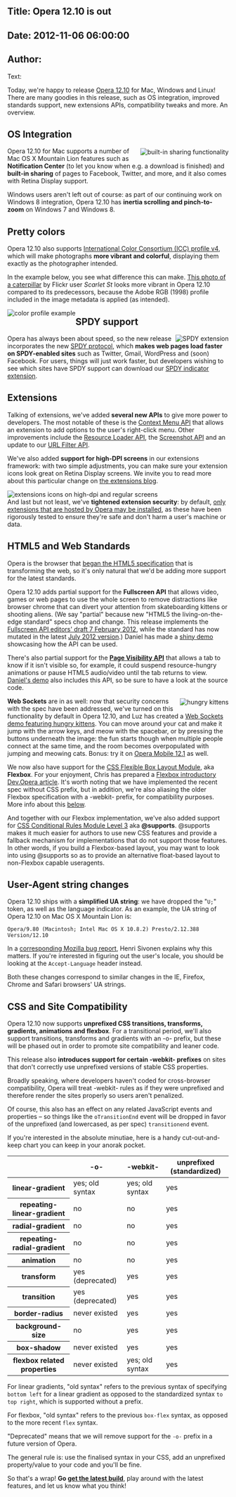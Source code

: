Title: Opera 12.10 is out
----
Date: 2012-11-06 06:00:00
----
Author: 
----
Text:

<p>Today, we&#39;re happy to release <a href="http://www.opera.com/browser/">Opera 12.10</a> for Mac, Windows and Linux! There are many goodies in this release, such as OS integration, improved standards support, new extensions APIs, compatibility tweaks and more. An overview.</p>
 
<h2>OS Integration</h2>
 
<img src="http://forum-test.oslo.osa/kirby/content/blog/287-opera-1210-is-out/sharing.png" alt="built-in sharing functionality" style="float:right; margin: 2px 0 2px 5px;" />

<p>Opera 12.10 for Mac supports a number of Mac OS X Mountain Lion features such as <strong>Notification Center</strong> (to let you know when e.g. a download is finished) and <strong>built-in sharing</strong> of pages to Facebook, Twitter, and more, and it also comes with Retina Display support.</p>
<p>Windows users aren&#39;t left out of course: as part of our continuing work on Windows 8 integration, Opera 12.10 has <strong>inertia scrolling and pinch-to-zoom</strong> on Windows 7 and Windows 8.</p>
 
<h2>Pretty colors</h2>

<p>Opera 12.10 also supports <a href="http://www.color.org/version4html.xalter">International Color Consortium (ICC) profile v4</a>, which will make photographs <strong>more vibrant and colorful</strong>, displaying them exactly as the photographer intended.</p>

<p>In the example below, you see what difference this can make. <a href="http://www.flickr.com/photos/scarletst/1145599896/">This photo of a caterpillar</a> by Flickr user <i>Scarlet St</i> looks more vibrant in Opera 12.10 compared to its predecessors, because the Adobe RGB (1998) profile included in the image metadata is applied (as intended).</p>

<img src="http://forum-test.oslo.osa/kirby/content/blog/287-opera-1210-is-out/color-profiles.jpg" alt="color profile example" style="float:left;" /> 
 
<h2>SPDY support</h2>
 
<img src="http://forum-test.oslo.osa/kirby/content/blog/287-opera-1210-is-out/0icon_64x64.png" alt="SPDY extension" style="float:right;" />

<p>Opera has always been about speed, so the new release incorporates the new <a href="http://en.wikipedia.org/wiki/SPDY">SPDY protocol</a>, which <strong>makes web pages load faster on SPDY-enabled sites</strong> such as Twitter, Gmail, WordPress and (soon) Facebook. For users, things will just work faster, but developers wishing to see which sites have SPDY support can download our <a href="https://addons.opera.com/en/extensions/details/spdy-indicator/">SPDY indicator extension</a>.</p>

<h2>Extensions</h2>
 
<p>Talking of extensions, we&#39;ve added <strong>several new APIs</strong> to give more power to developers. The most notable of these is the <a href="http://dev.opera.com/articles/view/extensions-api-contextmenu/">Context Menu API</a> that allows an extension to add options to the user&#39;s right-click menu. Other improvements include the <a href="http://dev.opera.com/articles/view/extensions-api-resourceloader/">Resource Loader API</a>, the <a href="http://dev.opera.com/articles/view/extensions-api-screenshot/">Screenshot API</a> and an update to our <a href="http://dev.opera.com/articles/view/extensions-api-urlfilter/">URL Filter API</a>.</p>

<p>We&#39;ve also added <strong>support for high-DPI screens</strong> in our extensions framework: with two simple adjustments, you can make sure your extension icons look great on Retina Display screens. We invite you to read more about this particular change on <a href="http://my.opera.com/addons/blog/2012/10/24/extensions-icons-vs-high-resolution-displays">the extensions blog</a>.</p>

<img src="http://forum-test.oslo.osa/kirby/content/blog/287-opera-1210-is-out/0hi-dpi.png" alt="extensions icons on high-dpi and regular screens" style="float:left;" />
 
<p style="clear:left;">And last but not least, we&#39;ve <strong>tightened extension security</strong>: by default, <a href="http://my.opera.com/desktopteam/blog/2012/09/06/increased-security-when-installing-extensions">only extensions that are hosted by Opera may be installed</a>, as these have been rigorously tested to ensure they&#39;re safe and don&#39;t harm a user&#39;s machine or data.</p>
 
<h2>HTML5 and Web Standards</h2>
 
<p>Opera is the browser that <a href="http://www.whatwg.org/specs/web-apps/current-work/multipage/introduction.html#history-1">began the HTML5 specification</a> that is transforming the web, so it&#39;s only natural that we&#39;d be adding more support for the latest standards.</p>
 
<p>Opera 12.10 adds partial support for the <strong>Fullscreen API</strong> that allows video, games or web pages to use the whole screen to remove distractions like browser chrome that can divert your attention from skateboarding kittens or shooting aliens. (We say &quot;partial&quot; because new &quot;HTML5 the living-on-the-edge standard&quot; specs chop and change. This release implements the <a href="http://dvcs.w3.org/hg/fullscreen/raw-file/529a67b8d9f3/Overview.html" rel="nofollow">Fullscreen API editors&#39; draft 7 February 2012</a>, while the standard has now mutated in the latest <a href="http://dvcs.w3.org/hg/fullscreen/raw-file/tip/Overview.html" rel="nofollow">July 2012 version</a>.) Daniel has made a <a href="http://www.shinydemos.com/flying-tweets/">shiny demo</a> showcasing how the API can be used.</p>

<p>There&#39;s also partial support for the <strong><a href="http://www.w3.org/TR/page-visibility/">Page Visibility API</a></strong> that allows a tab to know if it isn&#39;t visible so, for example, it could suspend resource-hungry animations or pause HTML5 audio/video until the tab returns to view. <a href="http://www.shinydemos.com/flying-tweets/">Daniel&#39;s demo</a> also includes this API, so be sure to have a look at the source code.</p>
 
<img src="http://forum-test.oslo.osa/kirby/content/blog/287-opera-1210-is-out/hungry.jpg" alt="hungry kittens" style="float:right; margin: 2px 0 2px 4px" />

<p><strong>Web Sockets</strong> are in as well: now that security concerns with the spec have been addressed, we&#39;ve turned on this functionality by default in Opera 12.10, and Luz has created a <a href="http://hungry-kittens.jit.su/">Web Sockets demo featuring hungry kittens</a>. You can move around your cat and make it jump with the arrow keys, and meow with the spacebar, or by pressing the buttons underneath the image: the fun starts though when multiple people connect at the same time, and the room becomes overpopulated with jumping and meowing cats. Bonus: try it on <a href="https://play.google.com/store/apps/details?id=com.opera.browser">Opera Mobile 12.1</a> as well.</p>

<p>We now also have support for the <a href="http://www.w3.org/TR/css3-flexbox/">CSS Flexible Box Layout Module</a>, aka <strong>Flexbox</strong>. For your enjoyment, Chris has prepared a <a href="http://dev.opera.com/articles/view/flexbox-basics/">Flexbox introductory Dev.Opera article</a>. It&#39;s worth noting that we have implemented the recent spec without CSS prefix, but in addition, we&#39;re also aliasing the older Flexbox specification with a -webkit- prefix, for compatibility purposes. More info about this <a href="#csssitecompat">below</a>.</p> 

<p>And together with our Flexbox implementation, we&#39;ve also added support for <a href="http://www.w3.org/TR/css3-conditional/">CSS Conditional Rules Module Level 3</a> aka <strong>@supports</strong>. @supports makes it much easier for authors to use new CSS features and provide a fallback mechanism for implementations that do not support those features. In other words, if you build a Flexbox-based layout, you may want to look into using @supports so as to provide an alternative float-based layout to non-Flexbox capable useragents.</p>

<h2>User-Agent string changes</h2>

<p>Opera 12.10 ships with a <strong>simplified UA string</strong>: we have dropped the &quot;<code>U;</code>&quot; token,  as well as the language indicator. As an example, the UA string of Opera 12.10 on Mac OS X Mountain Lion is:</p>

<pre><code>Opera/9.80 (Macintosh; Intel Mac OS X 10.8.2) Presto/2.12.388 Version/12.10</code></pre>

<p>In a <a href="https://bugzilla.mozilla.org/show_bug.cgi?id=572656#c0">corresponding Mozilla bug report</a>, Henri Sivonen explains why this matters. If you&#39;re interested in figuring out the user&#39;s locale, you should be looking at the <code>Accept-Language</code> header instead.</p>
<p>Both these changes correspond to similar changes in the IE, Firefox, Chrome and Safari browsers&#39; UA strings.</p> 

<h2 id="csssitecompat">CSS and Site Compatibility</h2>
 
<p>Opera 12.10 now supports <strong>unprefixed CSS transitions, transforms, gradients, animations and flexbox</strong>. For a transitional period, we&#39;ll also support transitions, transforms and gradients with an -o- prefix, but these will be phased out in order to promote site compatibility and leaner code.</p>
 
<p>This release also <strong>introduces support for certain -webkit- prefixes</strong> on sites that don&#39;t correctly use unprefixed versions of stable CSS properties.</p>
<p class="note">Broadly speaking, where developers haven&#39;t coded for cross-browser compatibility, Opera will treat -webkit- rules as if they were unprefixed and therefore render the sites properly so users aren&#39;t penalized.</p>

<p>Of course, this also has an effect on any related JavaScript events and properties – so things like the <code>oTransitionEnd</code> event will be dropped in favor of the unprefixed (and lowercased, as per spec) <code>transitionend</code> event.</p>

<p>If you&#39;re interested in the absolute minutiae, here is a handy cut-out-and-keep chart you can keep in your anorak pocket.</p>

<table id="prefixes">
 <thead>
  <tr>
   <th></th>
   <th id="prefixesColHdr2">-o-</th>
   <th id="prefixesColHdr3">-webkit-</th>
   <th id="prefixesColHdr4">unprefixed (standardized)</th>
  </tr>
 </thead>
 <tbody>
  <tr>
   <th id="prefixesRowHdr2">linear-gradient</th>
   <td headers="prefixesColHdr2 prefixesRowHdr2">yes; old syntax</td>
   <td headers="prefixesColHdr3 prefixesRowHdr2">yes; old syntax</td>
   <td headers="prefixesColHdr4 prefixesRowHdr2">yes</td>
  </tr>
  <tr>
   <th id="prefixesRowHdr2">repeating-linear-gradient</th>
   <td headers="prefixesColHdr2 prefixesRowHdr2">no</td>
   <td headers="prefixesColHdr3 prefixesRowHdr2">no</td>
   <td headers="prefixesColHdr4 prefixesRowHdr2">yes</td>
  </tr>
  <tr>
   <th id="prefixesRowHdr2">radial-gradient</th>
   <td headers="prefixesColHdr2 prefixesRowHdr2">no</td>
   <td headers="prefixesColHdr3 prefixesRowHdr2">no</td>
   <td headers="prefixesColHdr4 prefixesRowHdr2">yes</td>
  </tr>
    <tr>
   <th id="prefixesRowHdr2">repeating-radial-gradient</th>
   <td headers="prefixesColHdr2 prefixesRowHdr2">no</td>
   <td headers="prefixesColHdr3 prefixesRowHdr2">no</td>
   <td headers="prefixesColHdr4 prefixesRowHdr2">yes</td>
  </tr>
  <tr>
   <th id="prefixesRowHdr3">animation</th>
   <td headers="prefixesColHdr2 prefixesRowHdr3">no</td>
   <td headers="prefixesColHdr3 prefixesRowHdr3">no</td>
   <td headers="prefixesColHdr4 prefixesRowHdr3">yes</td>
  </tr>
  <tr>
   <th id="prefixesRowHdr4">transform</th>
   <td headers="prefixesColHdr2 prefixesRowHdr4">yes (deprecated)</td>
   <td headers="prefixesColHdr3 prefixesRowHdr4">yes</td>
   <td headers="prefixesColHdr4 prefixesRowHdr4">yes</td>
  </tr>
  <tr>
   <th id="prefixesRowHdr5">transition</th>
   <td headers="prefixesColHdr2 prefixesRowHdr5">yes (deprecated)</td>
   <td headers="prefixesColHdr3 prefixesRowHdr5">yes</td>
   <td headers="prefixesColHdr4 prefixesRowHdr5">yes</td>
  </tr>
  <tr>
   <th id="prefixesRowHdr6">border-radius</th>
   <td headers="prefixesColHdr2 prefixesRowHdr6">never existed</td>
   <td headers="prefixesColHdr3 prefixesRowHdr6">yes</td>
   <td headers="prefixesColHdr4 prefixesRowHdr6">yes</td>
  </tr>
  <tr>
   <th id="prefixesRowHdr7">background-size</th>
   <td headers="prefixesColHdr2 prefixesRowHdr7">no</td>
   <td headers="prefixesColHdr3 prefixesRowHdr7">yes</td>
   <td headers="prefixesColHdr4 prefixesRowHdr7">yes</td>
  </tr>
  <tr>
   <th id="prefixesRowHdr8">box-shadow</th>
   <td headers="prefixesColHdr2 prefixesRowHdr8">never existed</td>
   <td headers="prefixesColHdr3 prefixesRowHdr8">yes</td>
   <td headers="prefixesColHdr4 prefixesRowHdr8">yes</td>
  </tr>
    <tr>
   <th id="prefixesRowHdr8">flexbox related properties</th>
   <td headers="prefixesColHdr2 prefixesRowHdr9">never existed</td>
   <td headers="prefixesColHdr3 prefixesRowHdr9">yes; old syntax</td>
   <td headers="prefixesColHdr4 prefixesRowHdr9">yes</td>
  </tr>
 </tbody>
</table>

<p>For linear gradients, &quot;old syntax&quot; refers to the previous syntax of specifying <code>bottom left</code> for a linear gradient as opposed to the standardized syntax <code>to top right</code>, which is supported without a prefix.</p>
<p>For flexbox, &quot;old syntax&quot; refers to the previous <code>box-flex</code> syntax, as opposed to the more recent <code>flex</code> syntax.</p>

<p>&quot;Deprecated&quot; means that we will remove support for the <code>-o-</code> prefix in a future version of Opera.</p>

<p class="note">The general rule is: use the finalised syntax in your CSS, add an unprefixed property/value to your code and you&#39;ll be fine.</p>

<p>So that&#39;s a wrap! <strong>Go <a href="http://www.opera.com/browser/">get the latest build</a></strong>, play around with the latest features, and let us know what you think!</p>
